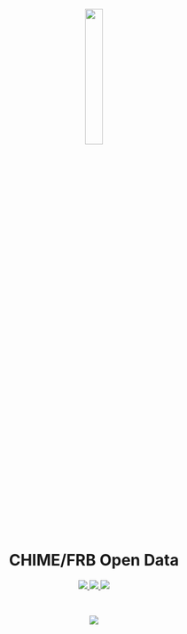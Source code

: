 <h1 align="center">
  <br>
  <a href="https://chime-frb-open-data.github.io"><img src="https://github.com/chime-frb-open-data/chime-frb-open-data.github.io/blob/79d7c2d574a6c849125583395f5442333630222d/docs/static/chime-frb-logo.png" alt="" width="25%"></a>
  <br>
  CHIME/FRB Open Data
  <br>
</h1>

<p align="center">
  <a href="Documentation Build">
    <img src="https://github.com/chime-frb-open-data/chime-frb-open-data.github.io/workflows/Documentation/badge.svg">
  </a>
  <a href="https://chime-frb-open-data.github.io">
    <img src="https://img.shields.io/badge/docs-link-blue">
  </a>
  <a href="https://squidfunk.github.io/mkdocs-material/">
    <img src="https://img.shields.io/badge/Made%20With-mkdocs--material-green">
  </a>
</p>

<br>

<p align="center">
  <a href="Some Love">
    <img src="https://forthebadge.com/images/badges/built-with-love.svg">
  </a>
</p>
